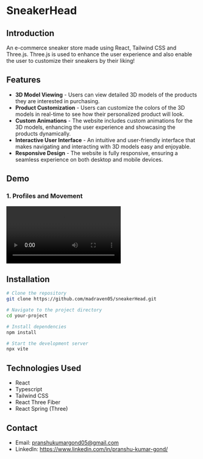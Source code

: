 # SneakerHead

## Introduction
An e-commerce sneaker store made using React, Tailwind CSS and Three.js. Three.js is used to enhance the user experience and also enable the user to customize their sneakers by their liking!

## Features
- **3D Model Viewing** - Users can view detailed 3D models of the products they are interested in purchasing.
- **Product Customization** - Users can customize the colors of the 3D models in real-time to see how their personalized product will look.
- **Custom Animations** - The website includes custom animations for the 3D models, enhancing the user experience and showcasing the products dynamically.
- **Interactive User Interface** - An intuitive and user-friendly interface that makes navigating and interacting with 3D models easy and enjoyable.
- **Responsive Design** - The website is fully responsive, ensuring a seamless experience on both desktop and mobile devices.
## Demo
### 1. Profiles and Movement

![](/assets/3d-moving.mp4)

## Installation
```bash
# Clone the repository
git clone https://github.com/madraven05/sneakerHead.git

# Navigate to the project directory
cd your-project

# Install dependencies
npm install

# Start the development server
npx vite
```

## Technologies Used
- React
- Typescript
- Tailwind CSS
- React Three Fiber
- React Spring (Three)

## Contact
- Email: pranshukumargond05@gmail.com
- LinkedIn: https://www.linkedin.com/in/pranshu-kumar-gond/
